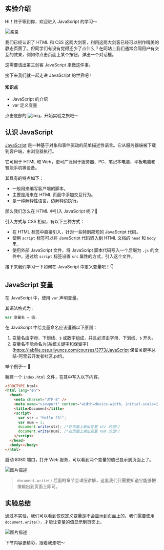 ## 实验介绍

Hi！终于等到你，欢迎进入 JavaScript 的学习～

![亲亲](https://static.shiyanlou.com/lanqiao/frontend/dist/img/kiss.3eb189b.png)

我们已经认识了 HTML 和 CSS 这两大剑客，利用这两大剑客已经可以制作精美的静态页面了。但同学们有没有觉得还少了点什么？在网站上我们通常会同用户有交互的效果，例如你点击页面上某个按钮，弹出一个对话框。

这需要请出第三剑客 JavaScript 来做这件事。

接下来我们就一起走进 JavaScript 的世界吧！

#### 知识点

- JavaScript 的介绍
- var 定义变量

点击底部的 ![img](https://labfile.oss.aliyuncs.com/courses/4421/btn.png)，开始实验之旅吧～

## 认识 JavaScript

[JavaScript](https://developer.mozilla.org/zh-CN/docs/Learn/Getting_started_with_the_web/JavaScript_basics) 是一种基于对象和事件驱动的简单描述性语言。它从服务器端被下载到客户端，由浏览器执行。

它可用于 HTML 和 Web，更可广泛用于服务器、PC、笔记本电脑、平板电脑和智能手机等设备。

其具有的特点如下：

- 一般用来编写客户端的脚本。
- 主要是用来在 HTML 页面中添加交互行为。
- 是一种解释性语言，边解释边执行。

那么我们怎么在 HTML 中引入 JavaScript 呢？🤔

引入方式与 CSS 相似，有以下三种方式：

- 在 HTML 标签中直接引入，针对一些特别简短的 JavaScript 代码。
- 使用 `script` 标签可以将 JavaScript 代码嵌入到 HTML 文档的 `head` 和 `body` 里。
- 使用外部 JavaScript 文件，将 JavaScript 脚本代码写入一个后缀为 `.js` 的文件中，通过给 `script` 标签设置 `src` 属性的方式，引入这个文件。

接下来我们学习一下如何在 JavaScript 中定义变量吧！👇

## JavaScript 变量

在 JavaScript 中，使用 `var` 声明变量。

其语法格式为：

```js
var 变量名 = 值;
```

在 JavaScript 中给变量命名应该遵循以下原则：

1. 变量名由字母、下划线、`$` 或数字组成，并且必须由字母、下划线、`$` 开头。
2. 变量名不能命名为[系统关键字和保留字](https://labfile.oss.aliyuncs.com/courses/3773/JavaScript 保留关键字总结-阿里云开发者社区.pdf)。

举个例子～ 👻

新建一个 `index.html` 文件，在其中写入以下内容。

```html
<!DOCTYPE html>
<html lang="en">
  <head>
    <meta charset="UTF-8" />
    <meta name="viewport" content="width=device-width, initial-scale=1.0" />
    <title>Document</title>
    <script>
      var str = "Hello JS!";
      var num = 1;
      document.write(str); /*在页面上输出变量 str 的值*/
      document.write(num); /*在页面上输出变量 num 的值*/
    </script>
  </head>
  <body></body>
</html>
```

启动 8080 端口，打开 Web 服务，可以看到两个变量的值已显示到页面上了。

![图片描述](https://doc.shiyanlou.com/courses/uid1347963-20210326-1616748555727)

> `document.write()` 后面的章节会详细讲解，这里我们只需要知道它能够把值输出到页面上即可。

## 实验总结

通过本实验，我们可以看到仅仅定义变量是不会显示到页面上的，我们需要使用 `document.write()`，才能让变量的值显示到页面上。

![图片描述](https://doc.shiyanlou.com/courses/uid1347963-20210712-1626055838015)

下节内容更精彩，跟着我走吧～